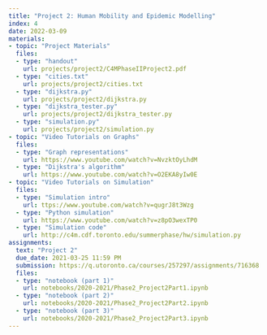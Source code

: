 ```yaml
---
title: "Project 2: Human Mobility and Epidemic Modelling"
index: 4
date: 2022-03-09
materials:
- topic: "Project Materials"
  files: 
  - type: "handout"
    url: projects/project2/C4MPhaseIIProject2.pdf
  - type: "cities.txt"
    url: projects/project2/cities.txt
  - type: "dijkstra.py"
    url: projects/project2/dijkstra.py
  - type: "dijkstra_tester.py"
    url: projects/project2/dijkstra_tester.py
  - type: "simulation.py"
    url: projects/project2/simulation.py
- topic: "Video Tutorials on Graphs"
  files:
  - type: "Graph representations"
    url: https://www.youtube.com/watch?v=NvzktOyLhdM
  - type: "Dijkstra's algorithm"
    url: https://www.youtube.com/watch?v=O2EKA8yIw0E
- topic: "Video Tutorials on Simulation"
  files:
  - type: "Simulation intro"
    url: ttps://www.youtube.com/watch?v=qugrJ8t3Wzg
  - type: "Python simulation"
    url: https://www.youtube.com/watch?v=z8pO3wexTP0
  - type: "Simulation code"
    url: http://c4m.cdf.toronto.edu/summerphase/hw/simulation.py
assignments:
  text: "Project 2"
  due_date: 2021-03-25 11:59 PM
  submission: https://q.utoronto.ca/courses/257297/assignments/716368
  files:
  - type: "notebook (part 1)" 
    url: notebooks/2020-2021/Phase2_Project2Part1.ipynb
  - type: "notebook (part 2)" 
    url: notebooks/2020-2021/Phase2_Project2Part2.ipynb
  - type: "notebook (part 3)" 
    url: notebooks/2020-2021/Phase2_Project2Part3.ipynb
---
```

